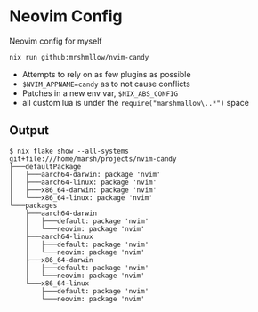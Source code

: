 # Neovim Config

Neovim config for myself

```bash 
nix run github:mrshmllow/nvim-candy
```

- Attempts to rely on as few plugins as possible
- `$NVIM_APPNAME=candy` as to not cause conflicts
- Patches in a new env var, `$NIX_ABS_CONFIG`
- all custom lua is under the `require("marshmallow\..*")` space

## Output

```
$ nix flake show --all-systems
git+file:///home/marsh/projects/nvim-candy
├───defaultPackage
│   ├───aarch64-darwin: package 'nvim'
│   ├───aarch64-linux: package 'nvim'
│   ├───x86_64-darwin: package 'nvim'
│   └───x86_64-linux: package 'nvim'
└───packages
    ├───aarch64-darwin
    │   ├───default: package 'nvim'
    │   └───neovim: package 'nvim'
    ├───aarch64-linux
    │   ├───default: package 'nvim'
    │   └───neovim: package 'nvim'
    ├───x86_64-darwin
    │   ├───default: package 'nvim'
    │   └───neovim: package 'nvim'
    └───x86_64-linux
        ├───default: package 'nvim'
        └───neovim: package 'nvim'
```
